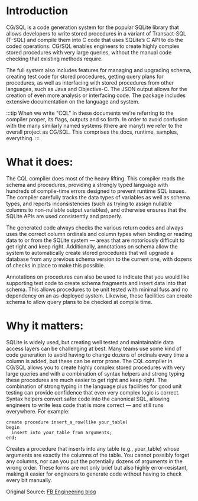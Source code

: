# Introduction

CG/SQL is a code generation system for the popular SQLite library that allows developers to write stored procedures in a variant of Transact-SQL (T-SQL) and compile them into C code that uses SQLite’s C API to do the coded operations. CG/SQL enables engineers to create highly complex stored procedures with very large queries, without the manual code checking that existing methods require.

The full system also includes features for managing and upgrading schema, creating test code for stored procedures, getting query plans for procedures, as well as interfacing with stored procedures from other languages, such as Java and Objective-C. The JSON output allows for the creation of even more analysis or interfacing code. The package includes extensive documentation on the language and system.

:::tip
When we write "CQL" in these documents we're referring to the compiler proper, its flags, outputs and so forth.  In order to avoid confusion with the many similarly named systems (there are many!) we refer to the overall project as CG/SQL.  This comprises the docs, runtime, samples, everything.
:::

# What it does:

The CQL compiler does most of the heavy lifting. This compiler reads the schema and procedures, providing a strongly typed language with hundreds of compile-time errors designed to prevent runtime SQL issues. The compiler carefully tracks the data types of variables as well as schema types, and reports inconsistencies (such as trying to assign nullable columns to non-nullable output variables), and otherwise ensures that the SQLite APIs are used consistently and properly.

The generated code always checks the various return codes and always uses the correct column ordinals and column types when binding or reading data to or from the SQLite system — areas that are notoriously difficult to get right and keep right. Additionally, annotations on schema allow the system to automatically create stored procedures that will upgrade a database from any previous schema version to the current one, with dozens of checks in place to make this possible.

Annotations on procedures can also be used to indicate that you would like supporting test code to create schema fragments and insert data into that schema. This allows procedures to be unit tested with minimal fuss and no dependency on an as-deployed system. Likewise, these facilities can create schema to allow query plans to be checked at compile time.

# Why it matters:

SQLite is widely used, but creating well tested and maintainable data access layers can be challenging at best. Many teams use some kind of code generation to avoid having to change dozens of ordinals every time a column is added, but these can be error prone. The CQL compiler in CG/SQL allows you to create highly complex stored procedures with very large queries and with a combination of syntax helpers and strong typing these procedures are much easier to get right and keep right. The combination of strong typing in the language plus facilities for good unit testing can provide confidence that even very complex logic is correct. Syntax helpers convert safer code into the canonical SQL, allowing engineers to write less code that is more correct — and still runs everywhere. For example:

```
create procedure insert_a_row(like your_table)
begin
  insert into your_table from arguments;
end;
```

Creates a procedure that inserts into any table (e.g., your_table) whose arguments are exactly the columns of the table. You cannot possibly forget any columns, nor can you put the potentially dozens of arguments in the wrong order. These forms are not only brief but also highly error-resistant, making it easier for engineers to generate code without having to check every bit manually.

Original Source: [FB Engineering blog](https://engineering.fb.com/open-source/cg-sql/)
